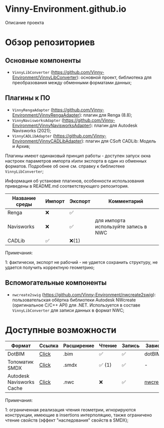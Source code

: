 # Vinny-Environment.github.io

Описание проекта

# Обзор репозиториев

## Основные компоненты

* `VinnyLibConverter` (https://github.com/Vinny-Environment/VinnyLibConverter): основной проект, библиотека для преобразования между обменными форматами данных;

## Плагины к ПО

* `VinnyRengaAdapter` (https://github.com/Vinny-Environment/VinnyRengaAdapter): плагин для Renga (8.8);
* `VinnyNavisworksAdapter` (https://github.com/Vinny-Environment/VinnyNavisworksAdapter): плагин для Autodesk Navisworks (2021);
* `VinnyCADLibAdapter` (https://github.com/Vinny-Environment/VinnyCADLibAdapter): плагин для CSoft CADLib: Модель и Архив; 

Плагины имеют одинаковый принцип работы - доступен запуск окна настроек параметров импорта и\или экспорта в один из обменных форматов. Подробнее об окне см. справку к библиотеке `VinnyLibConverter`;

Информация об установке плагинов, особенности использования приведены в README.md соответствующего репозитория.

| Название среды | Импорт | Экспорт | Комментарий                          |
| -------------- | ------ | ------- | ------------------------------------ |
| Renga          | ❌      | ✅       |                                      |
| Navisworks     | ❌      | ✅       | для импорта используйте запись в NWC |
| CADLib         | ✅      | ❌(1)    |                                      |

Примечания:

1: фактически, экспорт не рабочий - не удается сохранить структуру, не удается получить корректную геометрию;

## Вспомогательные компоненты

* `nwcreate2swig` (https://github.com/Vinny-Environment/nwcreate2swig): пользовательская обёртка библиотеки Autodesk NWcreate (оригинальное C/C++ API) для .NET. Используется в составе `VinnyLibConverter` для записи данных в формат NWC;

# Доступные возможности

| Формат                    | Ссылка                                                          | Расширение | Чтение | Запись | Зависимости                                                         |
| ------------------------- | --------------------------------------------------------------- | ---------- | ------ | ------ | ------------------------------------------------------------------- |
| DotBIM                    | [Click](https://dotbim.net/)                                    | .bim       | ✅      | ✅      | dotBIM nuget                                                        |
| Топоматик SMDX            | [Click](http://smdx.info/)                                      | .smdx      | ✅ (1)  | ✅      | -                                                                   |
| Autodesk Navisworks Cache | [Click](https://aps.autodesk.com/developer/overview/navisworks) | .nwc       | ❌      | ✅      | [nwcreate2swig](https://github.com/Vinny-Environment/nwcreate2swig) |

Примечания:

1: ограниченная реализация чтения геометрии, игнорируются конструкции, имеющие в insertions интерполяцию, также ограничено чтение свойств (эффект "наследования" свойств в SMDX);
